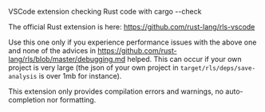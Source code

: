 VSCode extension checking Rust code with cargo --check

The official Rust extension is here: https://github.com/rust-lang/rls-vscode

Use this one only if you experience performance issues with the above one and none of the advices in https://github.com/rust-lang/rls/blob/master/debugging.md helped.
This can occur if your own project is very large (the json of your own project in `target/rls/deps/save-analysis` is over 1mb for instance).

This extension only provides compilation errors and warnings, no auto-completion nor formatting.

